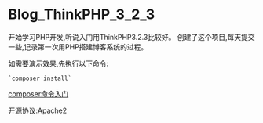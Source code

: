 # Blog_ThinkPHP_3_2_3

开始学习PHP开发,听说入门用ThinkPHP3.2.3比较好。
创建了这个项目,每天提交一些,记录第一次用PHP搭建博客系统的过程。

如需要演示效果,先执行以下命令:

    `composer install`

[composer命令入门](http://docs.phpcomposer.com/00-intro.html)

开源协议:Apache2